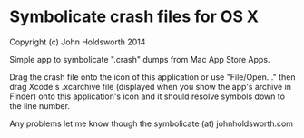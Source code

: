# Symbolicate crash files for OS X

Copyright (c) John Holdsworth 2014

Simple app to symbolicate ".crash" dumps from Mac App Store Apps.

Drag the crash file onto the icon of this application or use "File/Open..."
then drag Xcode's .xcarchive file (displayed when you show the app's
archive in Finder) onto this application's icon and it should resolve
symbols down to the line number.

Any problems let me know though the symbolicate (at) johnholdsworth.com

